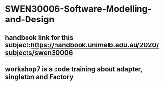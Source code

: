 # SWEN30006-Software-Modelling-and-Design

##  handbook link for this subject:https://handbook.unimelb.edu.au/2020/subjects/swen30006

## workshop7 is a code training about adapter, singleton and Factory
